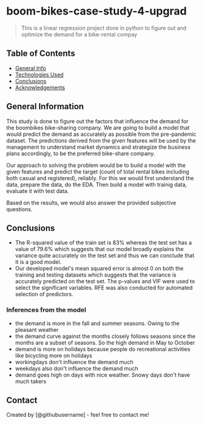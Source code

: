 # boom-bikes-case-study-4-upgrad

> This is a linear regression project done in python to figure out and optimize the demand for a bike-rental compay


## Table of Contents
* [General Info](#general-information)
* [Technologies Used](#technologies-used)
* [Conclusions](#conclusions)
* [Acknowledgements](#acknowledgements)

<!-- You can include any other section that is pertinent to your problem -->

## General Information
This study is done to figure out the factors that influence the demand for the boombikes bike-sharing company. We are going to build a model that would predict the demand as accurately as possible from the pre-pandemic dataset. The predictions derived from the given features will be used by the management to understand market dynamics and strategize the business plans accordingly, to be the preferred bike-share company.

Our approach to solving the problem would be to build a model with the given features and predict the target (count of total rental bikes including both casual and registered), reliably. For this we would first understand the data, prepare the data, do the EDA. Then build a model with trainig data, evaluate it with test data.

Based on the results, we would also answer the provided subjective questions.

<!-- You don't have to answer all the questions - just the ones relevant to your project. -->

## Conclusions
- The R-squared value of the train set is 83% whereas the test set has a value of 79.6% which suggests that our model broadly explains the variance quite accurately on the test set and thus we can conclude that it is a good model.
- Our developed model's mean squared error is almost 0 on both the training and testing datasets which suggests that the variance is accurately predicted on the test set. The p-values and VIF were used to select the significant variables. RFE was also conducted for automated selection of predictors.
### Inferences from the model
- the demand is more in the fall and summer seasons. Owing to the pleasant
weather
- the demand curve against the months closely follows seasons since the months are
a subset of seasons. So the high demand in May to October
- demand is more on holidays because people do recreational activities like bicycling
more on holidays
- workingdays don't influence the demand much
- weekdays also don't influence the demand much
- demand goes high on days with nice weather. Snowy days don't have much takers

<!-- You don't have to answer all the questions - just the ones relevant to your project. -->


## Contact
Created by [@githubusername] - feel free to contact me!


<!-- Optional -->
<!-- ## License -->
<!-- This project is open source and available under the [... License](). -->

<!-- You don't have to include all sections - just the one's relevant to your project -->
